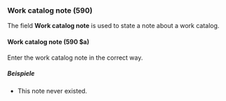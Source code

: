 ### Work catalog note (590)

The field **Work catalog note** is used to state a note about a work catalog.

#### Work catalog note (590 $a)

Enter the work catalog note in the correct way.

##### Beispiele

- This note never existed.
